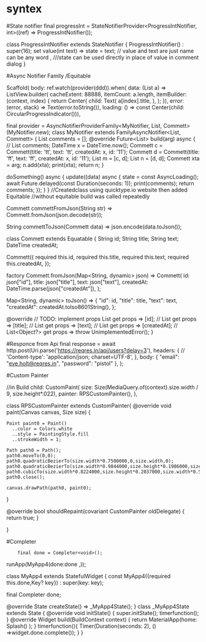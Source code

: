 # syntex

#State notifier
final progressInt = StateNotifierProvider<ProgressIntNotifier, int>((ref) => ProgressIntNotifier());

class ProgressIntNotifier extends StateNotifier<int> {
  ProgressIntNotifier() : super(16);
  set value(int text) =>
      state = text; // value and text are just name can be any word , ///state can be used directly in place of value in comment dialog
}
  
  
#Async Notifier Family /Equitable
  
  Scaffold(
      body: ref.watch(provider(ddd)).when(
          data: (List<Commett> a) => ListView.builder(
              cacheExtent: 88888,
              itemCount: a.length,
              itemBuilder: (context, index) {
                return Center(
                  child: Text(
                     a[index].title,
                  ),
                );
              }),
          error: (error, stack) => Text(error.toString()),
          loading: () => const Center(child: CircularProgressIndicator())),
  
  
final provider = AsyncNotifierProviderFamily<MyNotifier, List<Commett>, Commett>(MyNotifier.new);
class MyNotifier extends FamilyAsyncNotifier<List<Commett>, Commett> {
  List<Commett> comments = [];
  @override
  Future<List<Commett>> build(arg) async {
    // List<Comment> comments;
    DateTime x = DateTime.now();
    Commett c = Commett(title: 'tt', text: 'tt', createdAt: x, id: '11');
    Commett d = Commett(title: 'ff', text: 'ff', createdAt: x, id: '11');
    List<Commett> m = [c, d];
    List<Commett> n = [d, d];
    Commett xta = arg;
    n.add(xta);
    print(xta);
    return n;
  }

  doSomething() async {
    update((data) async {
      state = const AsyncLoading();
      await Future.delayed(const Duration(seconds: 1));
      print(comments);
      return comments;
    });
  }
}
//Createdclass using quicktype.io  website then added Equitable
//without equitable build was called repeatedly

Commett commettFromJson(String str) => Commett.fromJson(json.decode(str));

String commettToJson(Commett data) => json.encode(data.toJson());

class Commett extends Equatable {
  String id;
  String title;
  String text;
  DateTime createdAt;

  Commett({
    required this.id,
    required this.title,
    required this.text,
    required this.createdAt,
  });

  factory Commett.fromJson(Map<String, dynamic> json) => Commett(
        id: json["id"],
        title: json["title"],
        text: json["text"],
        createdAt: DateTime.parse(json["createdAt"]),
      );

  Map<String, dynamic> toJson() => {
        "id": id,
        "title": title,
        "text": text,
        "createdAt": createdAt.toIso8601String(),
      };

  @override
  // TODO: implement props
  List<Object> get props => [id];
  // List<Object> get props => [title];
  // List<Object> get props => [text];
  // List<Object> get props => [createdAt];
  // List<Object?> get props => throw UnimplementedError();
}
  
  
  #Responce from Api
  final response = await http.post(Uri.parse('https://reqres.in/api/users?delay=3'),
      headers: {
        // 'Content-type': 'application/json; charset=UTF-8',
      },
      body: {
        "email": "eve.holt@reqres.in",
        "password": "pistol"
      },
    );
  
  
  
  #Custom Painter
  
//in Build
  child: CustomPaint(
              size: Size(MediaQuery.of(context).size.width / 9, size.height*.022),
              painter: RPSCustomPainter(),
            ),
 
class RPSCustomPainter extends CustomPainter{
  @override
  void paint(Canvas canvas, Size size) {
  
    Paint paint0 = Paint()
      ..color = Colors.white
      ..style = PaintingStyle.fill
      ..strokeWidth = 1;
  
    Path path0 = Path();
    path0.moveTo(0,0);
    path0.quadraticBezierTo(size.width*0.7500000,0,size.width,0);
    path0.quadraticBezierTo(size.width*0.9844000,size.height*0.1986000,size.width*0.8810000,size.height*0.2000000);
    path0.cubicTo(size.width*0.8224000,size.height*0.2037000,size.width*0.5656000,size.height*0.2001000,size.width*0.6019000,size.height*0.1995000);
    path0.close();

    canvas.drawPath(path0, paint0);

  }

  @override
  bool shouldRepaint(covariant CustomPainter oldDelegate) {
    return true;
  }

}

  
  #Completer
        
        final done = Completer<void>();
  runApp(MyApp4(done:done ,));
       
        
 class MyApp4 extends StatefulWidget {
  const MyApp4({required this.done,Key? key}) : super(key: key);
        
 final Completer<void> done;

  @override
  State<MyApp4> createState() => _MyApp4State();
}
class _MyApp4State extends State<MyApp4> {
  @override
  void initState() {
    super.initState();
    timerfunction();
  }
  @override
  Widget build(BuildContext context) {
    return MaterialApp(home: Splash()
    );
  }
  timerfunction(){
    Timer(Duration(seconds: 2), () =>widget.done.complete());
  }
}
  

